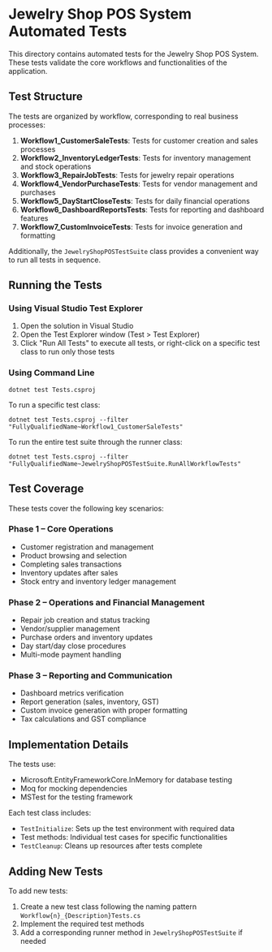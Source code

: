 # Jewelry Shop POS System Automated Tests

This directory contains automated tests for the Jewelry Shop POS System. These tests validate the core workflows and functionalities of the application.

## Test Structure

The tests are organized by workflow, corresponding to real business processes:

1. **Workflow1_CustomerSaleTests**: Tests for customer creation and sales processes
2. **Workflow2_InventoryLedgerTests**: Tests for inventory management and stock operations
3. **Workflow3_RepairJobTests**: Tests for jewelry repair operations
4. **Workflow4_VendorPurchaseTests**: Tests for vendor management and purchases
5. **Workflow5_DayStartCloseTests**: Tests for daily financial operations
6. **Workflow6_DashboardReportsTests**: Tests for reporting and dashboard features
7. **Workflow7_CustomInvoiceTests**: Tests for invoice generation and formatting

Additionally, the `JewelryShopPOSTestSuite` class provides a convenient way to run all tests in sequence.

## Running the Tests

### Using Visual Studio Test Explorer

1. Open the solution in Visual Studio
2. Open the Test Explorer window (Test > Test Explorer)
3. Click "Run All Tests" to execute all tests, or right-click on a specific test class to run only those tests

### Using Command Line

```
dotnet test Tests.csproj
```

To run a specific test class:

```
dotnet test Tests.csproj --filter "FullyQualifiedName~Workflow1_CustomerSaleTests"
```

To run the entire test suite through the runner class:

```
dotnet test Tests.csproj --filter "FullyQualifiedName~JewelryShopPOSTestSuite.RunAllWorkflowTests"
```

## Test Coverage

These tests cover the following key scenarios:

### Phase 1 – Core Operations
- Customer registration and management
- Product browsing and selection
- Completing sales transactions
- Inventory updates after sales
- Stock entry and inventory ledger management

### Phase 2 – Operations and Financial Management
- Repair job creation and status tracking
- Vendor/supplier management
- Purchase orders and inventory updates
- Day start/day close procedures
- Multi-mode payment handling

### Phase 3 – Reporting and Communication
- Dashboard metrics verification
- Report generation (sales, inventory, GST)
- Custom invoice generation with proper formatting
- Tax calculations and GST compliance

## Implementation Details

The tests use:
- Microsoft.EntityFrameworkCore.InMemory for database testing
- Moq for mocking dependencies
- MSTest for the testing framework

Each test class includes:
- `TestInitialize`: Sets up the test environment with required data
- Test methods: Individual test cases for specific functionalities
- `TestCleanup`: Cleans up resources after tests complete

## Adding New Tests

To add new tests:

1. Create a new test class following the naming pattern `Workflow{n}_{Description}Tests.cs`
2. Implement the required test methods
3. Add a corresponding runner method in `JewelryShopPOSTestSuite` if needed